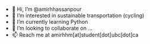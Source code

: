 - 👋 Hi, I’m @amirhhassanpour
- 👀 I’m interested in sustainable transportation (cycling)
- 🌱 I’m currently learning Python
- 💞️ I’m looking to collaborate on ...
- 📫 Reach me at amirhhm[at]student[dot]ubc[dot]ca

<!---
amirhhassanpour/amirhhassanpour is a ✨ special ✨ repository because its `README.md` (this file) appears on your GitHub profile.
You can click the Preview link to take a look at your changes.
--->
